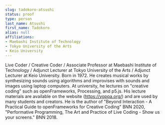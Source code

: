 ```yaml
---
slug: tadokoro-atsushi
status: proof
type: person
last_name: Atsushi
first_name: Tadokoro
alias: null
affiliations:
- Maebashi Institute of Technology
- Tokyo University of the Arts
- Keio University
---
```


Live Coder / Creative Coder / Associate Professor at Maebashi Institute of Technology / Adjunct Lecturer at Tokyo University of the Arts / Adjunct Lecturer at Keio University. Born in 1972. He creates musical works by synthesizing sounds using algorithms and improvises with sounds and images using laptop computers. At university, he lectures on "creative coding" such as openFrameworks, Processing, and p5.js. His lecture materials are available on the website (https://yoppa.org/) and are used by many students and creators. He is the author of "Beyond Interaction - A Practical Guide to openFrameworks for Creative Coding" BNN 2020, "Performative Programming, The Art and Practice of Live Coding - Show us your screens." BNN 2018.


